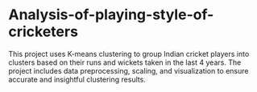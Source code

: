 # Analysis-of-playing-style-of-cricketers
This project uses K-means clustering to group Indian cricket players into clusters based on their runs and wickets taken in the last 4 years. The project includes data preprocessing, scaling, and visualization to ensure accurate and insightful clustering results.
